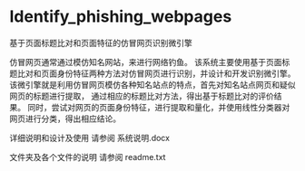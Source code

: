 # Identify_phishing_webpages

基于页面标题比对和页面特征的仿冒网页识别微引擎

仿冒网页通常通过模仿知名网站，来进行网络钓鱼。
该系统主要使用基于页面标题比对和页面身份特征两种方法对仿冒网页进行识别，并设计和开发识别微引擎。
该微引擎就是利用仿冒网页模仿各种知名站点的特点，首先对知名站点网页和疑似网页的标题进行提取，
通过相应的标题比对方法，得出基于标题比对的评价结果。
同时，尝试对网页的页面身份特征，进行提取和量化，并使用线性分类器对网页进行分类，得出相应结论。


详细说明和设计及使用 请参阅 系统说明.docx

文件夹及各个文件的说明 请参阅 readme.txt
